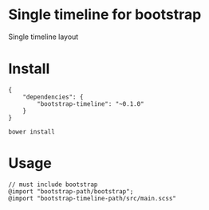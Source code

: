 # Single timeline for bootstrap

Single timeline layout

# Install

    {
        "dependencies": {
            "bootstrap-timeline": "~0.1.0"
        }
    }

    bower install

# Usage

    // must include bootstrap
    @import "bootstrap-path/bootstrap";
    @import "bootstrap-timeline-path/src/main.scss"